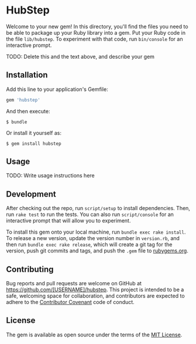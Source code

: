 # HubStep

Welcome to your new gem! In this directory, you'll find the files you need to be able to package up your Ruby library into a gem. Put your Ruby code in the file `lib/hubstep`. To experiment with that code, run `bin/console` for an interactive prompt.

TODO: Delete this and the text above, and describe your gem

## Installation

Add this line to your application's Gemfile:

```ruby
gem 'hubstep'
```

And then execute:

    $ bundle

Or install it yourself as:

    $ gem install hubstep

## Usage

TODO: Write usage instructions here

## Development

After checking out the repo, run `script/setup` to install dependencies. Then, run `rake test` to run the tests. You can also run `script/console` for an interactive prompt that will allow you to experiment.

To install this gem onto your local machine, run `bundle exec rake install`. To release a new version, update the version number in `version.rb`, and then run `bundle exec rake release`, which will create a git tag for the version, push git commits and tags, and push the `.gem` file to [rubygems.org](https://rubygems.org).

## Contributing

Bug reports and pull requests are welcome on GitHub at https://github.com/[USERNAME]/hubstep. This project is intended to be a safe, welcoming space for collaboration, and contributors are expected to adhere to the [Contributor Covenant](http://contributor-covenant.org) code of conduct.


## License

The gem is available as open source under the terms of the [MIT License](http://opensource.org/licenses/MIT).

